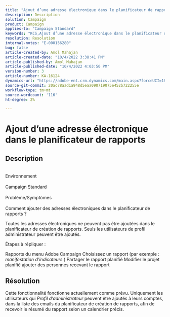 ```yaml
---
title: "Ajout d’une adresse électronique dans le planificateur de rapports"
description: Description
solution: Campaign
product: Campaign
applies-to: "Campaign Standard"
keywords: "KCS,Ajout d’une adresse électronique dans le planificateur de création de rapports"
resolution: Resolution
internal-notes: "E-000156280"
bug: false
article-created-by: Amol Mahajan
article-created-date: "10/4/2022 3:38:41 PM"
article-published-by: Amol Mahajan
article-published-date: "10/4/2022 4:03:50 PM"
version-number: 3
article-number: KA-16124
dynamics-url: "https://adobe-ent.crm.dynamics.com/main.aspx?forceUCI=1&pagetype=entityrecord&etn=knowledgearticle&id=05b8cb9b-fa43-ed11-bba2-002248086a73"
source-git-commit: 20ac78aad1a948d5eaa090719075e452b722255e
workflow-type: tm+mt
source-wordcount: '116'
ht-degree: 2%

---
```


# Ajout d’une adresse électronique dans le planificateur de rapports

## Description

<br>Environnement <br><br>
Campaign Standard
<br><br>Problème/Symptômes<br><br>
Comment ajouter des adresses électroniques dans le planificateur de rapports ?

Toutes les adresses électroniques ne peuvent pas être ajoutées dans le planificateur de création de rapports. Seuls les utilisateurs de profil administrateur peuvent être ajoutés.

Étapes à répliquer :

Rapports du menu Adobe Campaign Choisissez un rapport (par exemple : *manifestation d&#39;indicateurs* ) Partager le rapport planifié Modifier le projet planifié ajouter des personnes recevant le rapport


## Résolution


Cette fonctionnalité fonctionne actuellement comme prévu. Uniquement les utilisateurs qui *Profil d’administrateur* peuvent être ajoutés à leurs comptes, dans la liste des emails du planificateur de création de rapports, afin de recevoir le résumé du rapport selon un calendrier précis.




